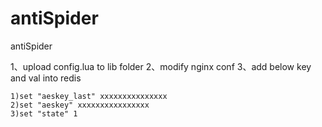 # antiSpider
antiSpider

1、upload config.lua to lib folder
2、modify nginx conf
3、add below key and val into redis

	1)set "aeskey_last" xxxxxxxxxxxxxxx
	2)set "aeskey" xxxxxxxxxxxxxxxx
	3)set "state" 1